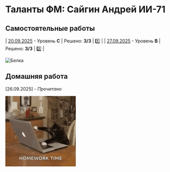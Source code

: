 # Таланты ФМ: Сайгин Андрей ИИ-71

## Самостоятельные работы
| [20.09.2025](https://github.com/SayGGGo/TalantiFM/blob/main/Andrey_Saygin_C) - Уровень **C** | Решено: **3/3** | 1️⃣ |
| [27.09.2025](https://github.com/SayGGGo/TalantiFM/blob/main/Controlwork2) - Уровень **B** | Решено: **3/3** | 2️⃣ |

![Белка](https://cs.pikabu.ru/post_img/2013/08/01/11/1375381904_539974474.gif)

## Домашняя работа
[26.09.2025] - _Прочитано_

![Котик](https://github.com/SayGGGo/TalantiFM/blob/main/kitten-cat.gif)
